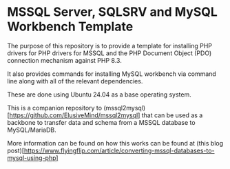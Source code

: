 # MSSQL Server, SQLSRV and MySQL Workbench Template
The purpose of this repository is to provide a template for installing PHP drivers for PHP drivers for MSSQL and the PHP Document Object (PDO) connection mechanism against PHP 8.3.

It also provides commands for installing MySQL workbench via command line along with all of the relevant dependencies.

These are done using Ubuntu 24.04 as a base operating system.

This is a companion repository to (mssql2mysql)[https://github.com/ElusiveMind/mssql2mysql] that can be used as a backbone to transfer data and schema from a MSSQL database to MySQL/MariaDB.

More information can be found on how this works can be found at (this blog post)[https://www.flyingflip.com/article/converting-mssql-databases-to-mysql-using-php]

